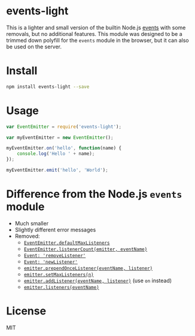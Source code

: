 # events-light

This is a lighter and small version of the builtin Node.js [events](https://nodejs.org/api/events.html) with some removals, but no additional features. This module was designed to be a trimmed down polyfill for the `events` module in the browser, but it can also be used on the server.

# Install

```bash
npm install events-light --save
```

# Usage

```javascript
var EventEmitter = require('events-light');

var myEventEmitter = new EventEmitter();

myEventEmitter.on('hello', function(name) {
    console.log('Hello ' + name);
});

myEventEmitter.emit('hello', 'World');
```

# Difference from the Node.js `events` module

- Much smaller
- Slightly different error messages
- Removed:
    - [`EventEmitter.defaultMaxListeners`](https://nodejs.org/api/events.html#events_eventemitter_defaultmaxlisteners)
    - [`EventEmitter.listenerCount(emitter, eventName)`](https://nodejs.org/api/events.html#events_eventemitter_listenercount_emitter_eventname)
    - [`Event: 'removeListener'`](https://nodejs.org/api/events.html#events_event_removelistener)
    - [`Event: 'newListener'`](https://nodejs.org/api/events.html#events_event_newlistener)
    - [`emitter.prependOnceListener(eventName, listener)`](https://nodejs.org/api/events.html#events_emitter_prependoncelistener_eventname_listener)
    - [`emitter.setMaxListeners(n)`](https://nodejs.org/api/events.html#events_emitter_setmaxlisteners_n)
    - [`emitter.addListener(eventName, listener)`](https://nodejs.org/api/events.html#events_emitter_addlistener_eventname_listener) (use `on` instead)
    - [`emitter.listeners(eventName)`](https://nodejs.org/api/events.html#events_emitter_listeners_eventname)

# License

MIT
